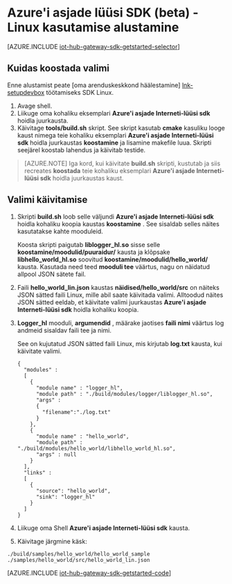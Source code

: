<properties
    pageTitle="Alustamine asjade jaoturi lüüsi SDK | Microsoft Azure'i"
    description="Azure'i asjade lüüsi SDK jaotistes kasutab Linux illustreerimiseks võti peaks mõista, kui kasutate Azure asjade lüüsi SDK mõisted."
    services="iot-hub"
    documentationCenter=""
    authors="chipalost"
    manager="timlt"
    editor=""/>

<tags
     ms.service="iot-hub"
     ms.devlang="cpp"
     ms.topic="get-started-article"
     ms.tgt_pltfrm="na"
     ms.workload="na"
     ms.date="08/25/2016"
     ms.author="andbuc"/>


# <a name="azure-iot-gateway-sdk-beta---get-started-using-linux"></a>Azure'i asjade lüüsi SDK (beta) - Linux kasutamise alustamine

[AZURE.INCLUDE [iot-hub-gateway-sdk-getstarted-selector](../../includes/iot-hub-gateway-sdk-getstarted-selector.md)]

## <a name="how-to-build-the-sample"></a>Kuidas koostada valimi

Enne alustamist peate [oma arenduskeskkond häälestamine] [ lnk-setupdevbox] töötamiseks SDK Linux.

1. Avage shell.
2. Liikuge oma kohaliku eksemplari **Azure'i asjade Interneti-lüüsi sdk** hoidla juurkausta.
3. Käivitage **tools/build.sh** skript. See skript kasutab **cmake** kasuliku looge kaust nimega teie kohaliku eksemplari **Azure'i asjade Interneti-lüüsi sdk** hoidla juurkaustas **koostamine** ja lisamine makefile luua. Skripti seejärel koostab lahendus ja käivitab testide.

> [AZURE.NOTE]  Iga kord, kui käivitate **build.sh** skripti, kustutab ja siis recreates **koostada** teie kohaliku eksemplari **Azure'i asjade Interneti-lüüsi sdk** hoidla juurkaustas kaust.

## <a name="how-to-run-the-sample"></a>Valimi käivitamise

1. Skripti **build.sh** loob selle väljundi **Azure'i asjade Interneti-lüüsi sdk** hoidla kohaliku koopia kaustas **koostamine** . See sisaldab selles näites kasutatakse kahte mooduleid.

    Koosta skripti paigutab **liblogger_hl.so** sisse selle **koostamine/moodulid/puuraidur/** kausta ja klõpsake **libhello_world_hl.so** soovitud **koostamine/moodulid/hello_world/** kausta. Kasutada need teed **mooduli tee** väärtus, nagu on näidatud allpool JSON sätete fail.

2. Faili **hello_world_lin.json** kaustas **näidised/hello_world/src** on näiteks JSON sätted faili Linux, mille abil saate käivitada valimi. Alltoodud näites JSON sätted eeldab, et käivitate valimi juurkaustas **Azure'i asjade Interneti-lüüsi sdk** hoidla kohaliku koopia.

3. **Logger_hl** mooduli, **argumendid** , määrake jaotises **faili nimi** väärtus log andmeid sisaldav faili tee ja nimi.

    See on kujutatud JSON sätted faili Linux, mis kirjutab **log.txt** kausta, kui käivitate valimi.

    ```
    {
      "modules" :
      [ 
        {
          "module name" : "logger_hl",
          "module path" : "./build/modules/logger/liblogger_hl.so",
          "args" : 
          {
            "filename":"./log.txt"
          }
        },
        {
          "module name" : "hello_world",
          "module path" : "./build/modules/hello_world/libhello_world_hl.so",
          "args" : null
        }
      ],
      "links" :
      [
        {
          "source": "hello_world",
          "sink": "logger_hl"
        }
      ]
    }
    ```

3. Liikuge oma Shell **Azure'i asjade Interneti-lüüsi sdk** kausta.
4. Käivitage järgmine käsk:
  
  ```
  ./build/samples/hello_world/hello_world_sample ./samples/hello_world/src/hello_world_lin.json
  ``` 

[AZURE.INCLUDE [iot-hub-gateway-sdk-getstarted-code](../../includes/iot-hub-gateway-sdk-getstarted-code.md)]

<!-- Links -->
[lnk-setupdevbox]: https://github.com/Azure/azure-iot-gateway-sdk/blob/master/doc/devbox_setup.md
